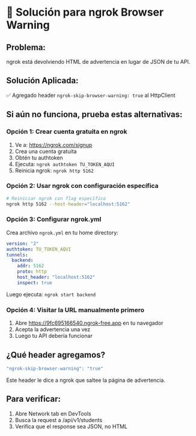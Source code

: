 # 🔧 Solución para ngrok Browser Warning

## Problema:
ngrok está devolviendo HTML de advertencia en lugar de JSON de tu API.

## Solución Aplicada:
✅ Agregado header `ngrok-skip-browser-warning: true` al HttpClient

## Si aún no funciona, prueba estas alternativas:

### Opción 1: Crear cuenta gratuita en ngrok
1. Ve a: https://ngrok.com/signup
2. Crea una cuenta gratuita
3. Obtén tu authtoken
4. Ejecuta: `ngrok authtoken TU_TOKEN_AQUI`
5. Reinicia ngrok: `ngrok http 5162`

### Opción 2: Usar ngrok con configuración específica
```bash
# Reiniciar ngrok con flag específico
ngrok http 5162 --host-header="localhost:5162"
```

### Opción 3: Configurar ngrok.yml
Crea archivo `ngrok.yml` en tu home directory:
```yaml
version: "2"
authtoken: TU_TOKEN_AQUI
tunnels:
  backend:
    addr: 5162
    proto: http
    host_header: "localhost:5162"
    inspect: true
```

Luego ejecuta: `ngrok start backend`

### Opción 4: Visitar la URL manualmente primero
1. Abre https://9fc695166540.ngrok-free.app en tu navegador
2. Acepta la advertencia una vez
3. Luego tu API debería funcionar

## ¿Qué header agregamos?
```typescript
"ngrok-skip-browser-warning": "true"
```

Este header le dice a ngrok que saltee la página de advertencia.

## Para verificar:
1. Abre Network tab en DevTools
2. Busca la request a /api/v1/students
3. Verifica que el response sea JSON, no HTML
